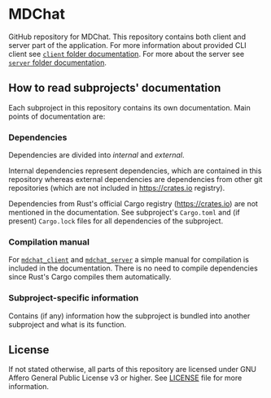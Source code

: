 # MDChat

GitHub repository for MDChat. This repository contains both client and server part of the application. For more information about provided CLI client see [`client` folder documentation](client/README.md). For more about the server see [`server` folder documentation](server/README.md).

## How to read subprojects' documentation

Each subproject in this repository contains its own documentation. Main points of documentation are:

### Dependencies

Dependencies are divided into *internal* and *external*.

Internal dependencies represent dependencies, which are contained in this repository whereas external dependencies are dependencies from other git repositories (which are not included in https://crates.io registry).

Dependencies from Rust's official Cargo registry (https://crates.io) are not mentioned in the documentation. See subproject's `Cargo.toml` and (if present) `Cargo.lock` files for all dependencies of the subproject.

### Compilation manual

For [`mdchat_client`](client/README.md) and [`mdchat_server`](server/README.md) a simple manual for compilation is included in the documentation. There is no need to compile dependencies since Rust's Cargo compiles them automatically.

### Subproject-specific information

Contains (if any) information how the subproject is bundled into another subproject and what is its function.

## License

If not stated otherwise, all parts of this repository are licensed under GNU Affero General Public License v3 or higher. See [LICENSE](LICENSE) file for more information.